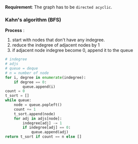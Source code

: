 **Requirement**:
The graph has to be `directed acyclic`.

### Kahn's algorithm (BFS)
**Process** : 
1. start with nodes that don't have any indegree.
2. reduce the indegree of adjacent nodes by 1
3. if adjacent node indegree become 0, append it to the queue
```python
# indegree
# adjs
# queue = deque
# n = number of node
for i, degree in enumerate(indegree):
    if degree == 0:
        queue.append(i)
count = 0
t_sort = []
while queue:
    node = queue.popleft()
    count += 1
    t_sort.append(node)
    for adj in adjs[node]:
        indegree[adj] -= 1
        if indegree[adj] == 0:
            queue.append(adj)
return t_sort if count == n else []
```